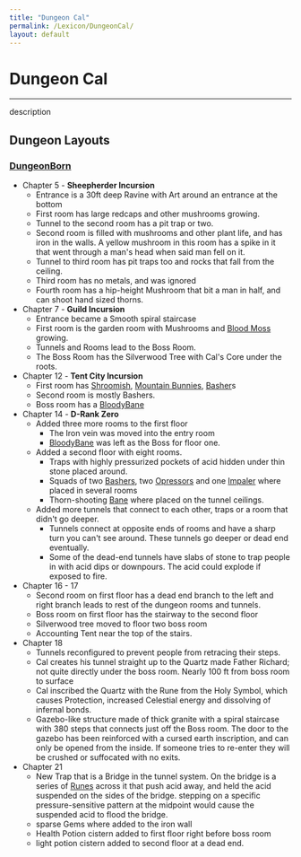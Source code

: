 ```yaml
---
title: "Dungeon Cal"
permalink: /Lexicon/DungeonCal/
layout: default
---
```

# Dungeon Cal
---
description

## Dungeon Layouts
### [DungeonBorn](../../_Books/DivineDungeon/DungeonBorn.md)
- Chapter 5 - **Sheepherder Incursion**
	- Entrance is a 30ft deep Ravine with Art around an entrance at the bottom
	- First room has large redcaps and other mushrooms growing.
	- Tunnel to the second room has a pit trap or two.
	- Second room is filled with mushrooms and other plant life, and has iron in the walls. A yellow mushroom in this room has a spike in it that went through a man's head when said man fell on it.
	- Tunnel to third room has pit traps too and rocks that fall from the ceiling.
	- Third room has no metals, and was ignored
	- Fourth room has a hip-height Mushroom that bit a man in half, and can shoot hand sized thorns.
- Chapter 7 - **Guild Incursion**
	- Entrance became a Smooth spiral staircase
	- First room is the garden room with Mushrooms and [Blood Moss](../../_Bestiary/DD/BloodMoss.md) growing.
	- Tunnels and Rooms lead to the Boss Room.
	- The Boss Room has the Silverwood Tree with Cal's Core under the roots.
- Chapter 12 - **Tent City Incursion**
	- First room has [Shroomish](../../_Bestiary/DD/Shroomish.md), [Mountain Bunnies](../../_Bestiary/DD/MountainBunny.md), [Basher](../../_Bestiary/DD/Basher.md)s 
	- Second room is mostly Bashers.
	- Boss room has a [BloodyBane](../../_Bestiary/DD/BloodyBane.md)
- Chapter 14 - **D-Rank Zero**
	- Added three more rooms to the first floor
		- The Iron vein was moved into the entry room
		- [BloodyBane](../../_Bestiary/DD/BloodyBane.md) was left as the Boss for floor one.
	- Added a second floor with eight rooms.
		- Traps with highly pressurized pockets of acid hidden under thin stone placed around.
		- Squads of two [Bashers](../../_Bestiary/DD/Basher.md), two [Opressors](../../_Bestiary/DD/Opressors.md) and one [Impaler](../../_Bestiary/DD/Impalers.md) where placed in several rooms
		- Thorn-shooting [Bane](../../_Bestiary/DD/BloodyBane.md) where placed on the tunnel ceilings.
	- Added more tunnels that connect to each other, traps or a room that didn't go deeper.
		- Tunnels connect at opposite ends of rooms and have a sharp turn you can't see around. These tunnels go deeper or dead end eventually.
		- Some of the dead-end tunnels have slabs of stone to trap people in with acid dips or downpours. The acid could explode if exposed to fire.
- Chapter 16 - 17
	- Second room on first floor has a dead end branch to the left and right branch leads to rest of the dungeon rooms and tunnels.
	- Boss room on first floor has the stairway to the second floor
	- Silverwood tree moved to floor two boss room
	- Accounting Tent near the top of the stairs.
- Chapter 18
	- Tunnels reconfigured to prevent people from retracing their steps.
	- Cal creates his tunnel straight up to the Quartz made Father Richard; not quite directly under the boss room. Nearly 100 ft from boss room to surface
	- Cal inscribed the Quartz with the Rune from the Holy Symbol, which causes Protection, increased Celestial energy and dissolving of infernal bonds.
	- Gazebo-like structure made of thick granite with a spiral staircase with 380 steps that connects just off the Boss room. The door to the gazebo has been reinforced with a cursed earth inscription, and can only be opened from the inside. If someone tries to re-enter they will be crushed or suffocated with no exits.
- Chapter 21
	- New Trap that is a Bridge in the tunnel system. On the bridge is a series of [Runes](Runes.md) across it that push acid away, and held the acid suspended on the sides of the bridge. stepping on a specific pressure-sensitive pattern at the midpoint would cause the suspended acid to flood the bridge.
	- sparse Gems where added to the iron wall
	- Health Potion cistern added to first floor right before boss room
	- light potion cistern added to second floor at a dead end.